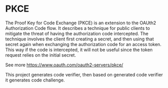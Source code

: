 # PKCE

The Proof Key for Code Exchange (PKCE) is an extension to the OAUth2 Authorization Code flow. 
It describes a technique for public clients to mitigate the threat of having the authorization code intercepted. 
The technique involves the client first creating a secret, and then using that secret again when exchanging the 
authorization code for an access token. This way if the code is intercepted, it will not be useful since the token 
request relies on the initial secret.

See more https://www.oauth.com/oauth2-servers/pkce/

This project generates code verifier, then based on generated code verifier it generates code challenge.